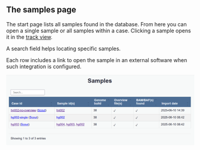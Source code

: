 ## The samples page

The start page lists all samples found in the database. From here you can open a single sample or all samples within a case. Clicking a sample opens it in the [track view](./tracks_view.md).

A search field helps locating specific samples.

Each row includes a link to open the sample in an external software when such integration is configured.

![Samples page](../img/samples.PNG)
